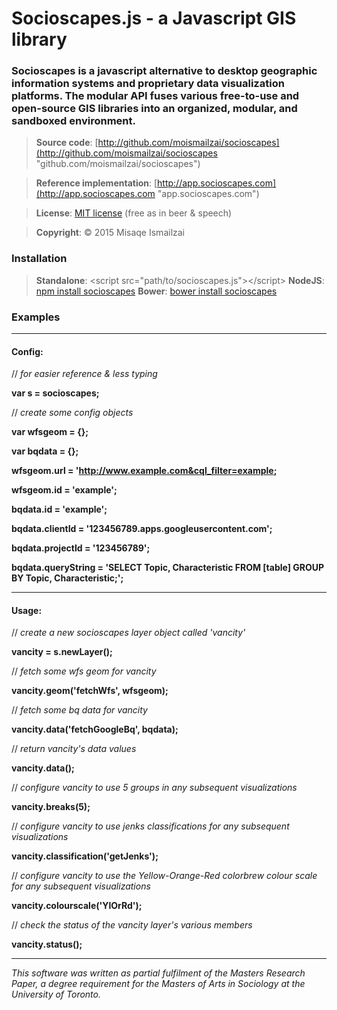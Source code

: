 # Socioscapes.js  -  a Javascript GIS library

### Socioscapes is a javascript alternative to desktop geographic information systems and proprietary data visualization platforms. The modular API fuses various free-to-use and open-source GIS libraries into an organized, modular, and sandboxed environment.

>**Source code**:     [http://github.com/moismailzai/socioscapes](http://github.com/moismailzai/socioscapes "github.com/moismailzai/socioscapes")

>**Reference implementation**:  [http://app.socioscapes.com](http://app.socioscapes.com "app.socioscapes.com")
  
>**License**:         [MIT license](http://opensource.org/licenses/MIT "MIT license") (free as in beer & speech)
   
>**Copyright**:       &copy; 2015 Misaqe Ismailzai

### Installation
> **Standalone**: \<script src="path/to/socioscapes.js"\>\</script\>
> **NodeJS**: [npm install socioscapes](https://www.npmjs.com/package/socioscapes)
> **Bower**: [bower install socioscapes](http://bower.io/search/?q=socioscapes)

### Examples
***

#### Config:
// *for easier reference & less typing*

**var s = socioscapes;**
 
// *create some config objects*

**var wfsgeom = {};** 

**var bqdata = {};**

**wfsgeom.url = 'http://www.example.com&cql_filter=example;** 

**wfsgeom.id = 'example';** 

**bqdata.id = 'example';**

**bqdata.clientId = '123456789.apps.googleusercontent.com';**

**bqdata.projectId = '123456789';** 

**bqdata.queryString = 'SELECT Topic, Characteristic FROM [table] GROUP BY Topic, Characteristic;';**
***

#### Usage:  
// *create a new socioscapes layer object called 'vancity'*

**vancity = s.newLayer();**

// *fetch some wfs geom for vancity*

**vancity.geom('fetchWfs', wfsgeom);**

// *fetch some bq data for vancity*

**vancity.data('fetchGoogleBq', bqdata);**

// *return vancity's data values*

**vancity.data();**

// *configure vancity to use 5 groups in any subsequent visualizations*

**vancity.breaks(5);**

// *configure vancity to use jenks classifications for any subsequent visualizations*

**vancity.classification('getJenks');**

// *configure vancity to use the Yellow-Orange-Red colorbrew colour scale for any subsequent visualizations*

**vancity.colourscale('YlOrRd');**

// *check the status of the vancity layer's various members*

**vancity.status();**

***

*This software was written as partial fulfilment of the Masters Research Paper, a degree requirement for the Masters of Arts in Sociology at the University of Toronto.*